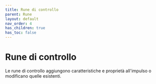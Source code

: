 ```yaml
---
title: Rune di controllo
parent: Rune
layout: default
nav_order: 4
has_children: true
has_toc: false
---
```


# **Rune di controllo**

Le rune di controllo aggiungono caratteristiche e proprietà all'impulso o modificano quelle esistenti.
